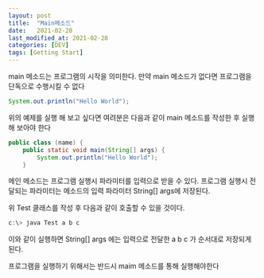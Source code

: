 ```yaml
---
layout: post
title:  "Main메소드"
date:   2021-02-28
last_modified_at: 2021-02-28
categories: [DEV]
tags: [Getting Start]
---
```


main 메소드는 프로그램의 시작을 의미한다. 만약 main 메소드가 없다면 프로그램을 단독으로 수행시킬 수 없다
```java
System.out.println("Hello World");
```

위의 예제를 실행 해 보고 싶다면 여려분은 다음과 같이 main 메소드를 작성한 후 실행 해 보아야 한다
```java
public class (name) {
    public static void main(String[] args) {
        System.out.println("Hello World");
    }
```
메인 메소드는 프로그램 실행시 파라미터를 입력으로 받을 수 있다. 프로그램 실행시 전달되는 파라미터는 메소드의 입력 파라미터 String[] args에 저장된다.

위 Test 클래스를 작성 후 다음과 같이 호출할 수 있을 것이다.
```java
c:\> java Test a b c
```
이와 같이 실행하면 String[] args 에는 입력으로 전달한 a b c 가 순서대로 저장되게 된다.

프로그램을 실행하기 위해서는 반드시 maim 메소드를 통해 실행해야한다